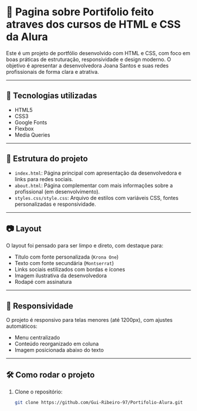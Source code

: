 # 📁 Pagina sobre Portifolio feito atraves dos cursos de HTML e CSS da Alura

Este é um projeto de portfólio desenvolvido com HTML e CSS, com foco em boas práticas de estruturação, responsividade e design moderno. O objetivo é apresentar a desenvolvedora Joana Santos e suas redes profissionais de forma clara e atrativa.

---

## 🚀 Tecnologias utilizadas

- HTML5
- CSS3
- Google Fonts
- Flexbox
- Media Queries

---

## 🎨 Estrutura do projeto

- `index.html`: Página principal com apresentação da desenvolvedora e links para redes sociais.
- `about.html`: Página complementar com mais informações sobre a profissional (em desenvolvimento).
- `styles.css/style.css`: Arquivo de estilos com variáveis CSS, fontes personalizadas e responsividade.

---

## 📷 Layout

O layout foi pensado para ser limpo e direto, com destaque para:

- Título com fonte personalizada (`Krona One`)
- Texto com fonte secundária (`Montserrat`)
- Links sociais estilizados com bordas e ícones
- Imagem ilustrativa da desenvolvedora
- Rodapé com assinatura

---

## 📱 Responsividade

O projeto é responsivo para telas menores (até 1200px), com ajustes automáticos:

- Menu centralizado
- Conteúdo reorganizado em coluna
- Imagem posicionada abaixo do texto


---

## 🛠 Como rodar o projeto

1. Clone o repositório:
   ```bash
   git clone https://github.com/Gui-Ribeiro-97/Portifolio-Alura.git